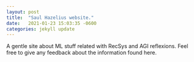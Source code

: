 ```yaml
---
layout: post
title:  "Saul Hazelius website."
date:   2021-01-23 15:03:35 -0600
categories: jekyll update
---
```

A gentle site about ML stuff related with RecSys and AGI reflexions. Feel free to give any feedback about the information found here.
